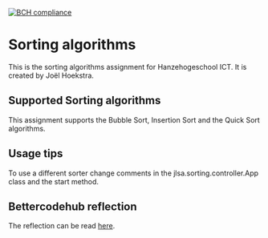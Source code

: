 [![BCH compliance](https://bettercodehub.com/edge/badge/HanzehogeschoolSICT/Sorting)](https://bettercodehub.com/)
# Sorting algorithms
This is the sorting algorithms assignment for Hanzehogeschool ICT. It is created by Joël Hoekstra.

## Supported Sorting algorithms
This assignment supports the Bubble Sort, Insertion Sort and the Quick Sort algorithms.

## Usage tips
To use a different sorter change comments in the jlsa.sorting.controller.App class and the start method.

## Bettercodehub reflection
The reflection can be read [here](https://github.com/HanzehogeschoolSICT/Sorting/blob/master/BETTERCODEHUB.md).